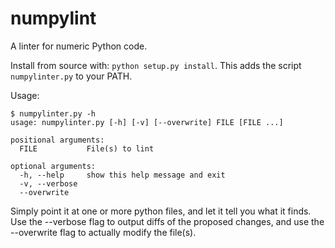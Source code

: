# numpylint

A linter for numeric Python code.

Install from source with: `python setup.py install`.
This adds the script `numpylinter.py` to your PATH.

Usage:

    $ numpylinter.py -h
    usage: numpylinter.py [-h] [-v] [--overwrite] FILE [FILE ...]

    positional arguments:
      FILE           File(s) to lint

    optional arguments:
      -h, --help     show this help message and exit
      -v, --verbose
      --overwrite

Simply point it at one or more python files, and let it tell you what it finds.
Use the --verbose flag to output diffs of the proposed changes,
and use the --overwrite flag to actually modify the file(s).
